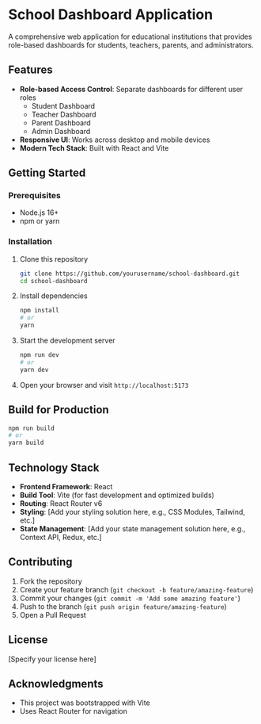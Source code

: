 # School Dashboard Application

A comprehensive web application for educational institutions that provides role-based dashboards for students, teachers, parents, and administrators.

## Features

- **Role-based Access Control**: Separate dashboards for different user roles
  - Student Dashboard
  - Teacher Dashboard
  - Parent Dashboard
  - Admin Dashboard
- **Responsive UI**: Works across desktop and mobile devices
- **Modern Tech Stack**: Built with React and Vite

## Getting Started

### Prerequisites

- Node.js 16+
- npm or yarn

### Installation

1. Clone this repository
   ```bash
   git clone https://github.com/yourusername/school-dashboard.git
   cd school-dashboard
   ```

2. Install dependencies
   ```bash
   npm install
   # or
   yarn
   ```

3. Start the development server
   ```bash
   npm run dev
   # or
   yarn dev
   ```

4. Open your browser and visit `http://localhost:5173`

## Build for Production

```bash
npm run build
# or
yarn build
```

## Technology Stack

- **Frontend Framework**: React
- **Build Tool**: Vite (for fast development and optimized builds)
- **Routing**: React Router v6
- **Styling**: [Add your styling solution here, e.g., CSS Modules, Tailwind, etc.]
- **State Management**: [Add your state management solution here, e.g., Context API, Redux, etc.]

## Contributing

1. Fork the repository
2. Create your feature branch (`git checkout -b feature/amazing-feature`)
3. Commit your changes (`git commit -m 'Add some amazing feature'`)
4. Push to the branch (`git push origin feature/amazing-feature`)
5. Open a Pull Request

## License

[Specify your license here]

## Acknowledgments

- This project was bootstrapped with Vite
- Uses React Router for navigation